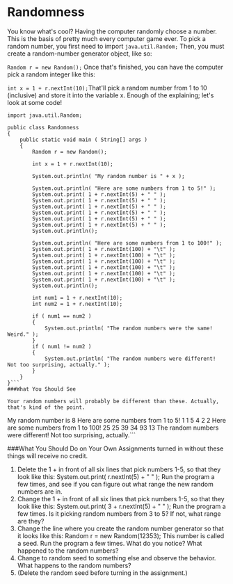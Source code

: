 # Randomness
<!--redo: Create a random password with one of five formats-->


You know what's cool? Having the computer randomly choose a number. This is the basis of pretty much every computer game ever.
To pick a random number, you first need to import ```java.util.Random;```
Then, you must create a random-number generator object, like so:

```Random r = new Random();```
Once that's finished, you can have the computer pick a random integer like this:

```int x = 1 + r.nextInt(10);```That'll pick a random number from 1 to 10 (inclusive) and store it into the variable x. Enough of the explaining; let's look at some code!
```
import java.util.Random;

public class Randomness
{
	public static void main ( String[] args )
	{
		Random r = new Random();

		int x = 1 + r.nextInt(10);

		System.out.println( "My random number is " + x );

		System.out.println( "Here are some numbers from 1 to 5!" );
		System.out.print( 1 + r.nextInt(5) + " " );
		System.out.print( 1 + r.nextInt(5) + " " );
		System.out.print( 1 + r.nextInt(5) + " " );
		System.out.print( 1 + r.nextInt(5) + " " );
		System.out.print( 1 + r.nextInt(5) + " " );
		System.out.print( 1 + r.nextInt(5) + " " );
		System.out.println();

		System.out.println( "Here are some numbers from 1 to 100!" );
		System.out.print( 1 + r.nextInt(100) + "\t" );
		System.out.print( 1 + r.nextInt(100) + "\t" );
		System.out.print( 1 + r.nextInt(100) + "\t" );
		System.out.print( 1 + r.nextInt(100) + "\t" );
		System.out.print( 1 + r.nextInt(100) + "\t" );
		System.out.print( 1 + r.nextInt(100) + "\t" );
		System.out.println();

		int num1 = 1 + r.nextInt(10);
		int num2 = 1 + r.nextInt(10);

		if ( num1 == num2 )
		{
			System.out.println( "The random numbers were the same! Weird." );
		}
		if ( num1 != num2 )
		{
			System.out.println( "The random numbers were different! Not too surprising, actually." );
		}
	}
}```
###What You Should See

Your random numbers will probably be different than these. Actually, that's kind of the point.

```
My random number is 8
Here are some numbers from 1 to 5!
1 1 5 4 2 2
Here are some numbers from 1 to 100!
25      25      39      34      93      13
The random numbers were different! Not too surprising, actually.```

###What You Should Do on Your Own
Assignments turned in without these things will receive no credit.

1. Delete the 1 + in front of all six lines that pick numbers 1-5, so that they look like this: System.out.print( r.nextInt(5) + " " ); Run the program a few times, and see if you can figure out what range the new random numbers are in.
2. Change the 1 + in front of all six lines that pick numbers 1-5, so that they look like this: System.out.print( 3 + r.nextInt(5) + " " ); Run the program a few times. Is it picking random numbers from 3 to 5? If not, what range are they?
3. Change the line where you create the random number generator so that it looks like this: Random r = new Random(12353); This number is called a seed. Run the program a few times. What do you notice? What happened to the random numbers?
4. Change to random seed to something else and observe the behavior. What happens to the random numbers?
5. (Delete the random seed before turning in the assignment.)